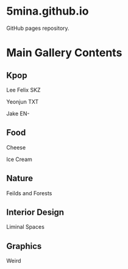 # 5mina.github.io
GitHub pages repository.
# Main Gallery Contents
## Kpop
Lee Felix SKZ

Yeonjun TXT

Jake EN-
## Food
Cheese

Ice Cream
## Nature
Feilds and Forests
## Interior Design
Liminal Spaces
## Graphics
Weird